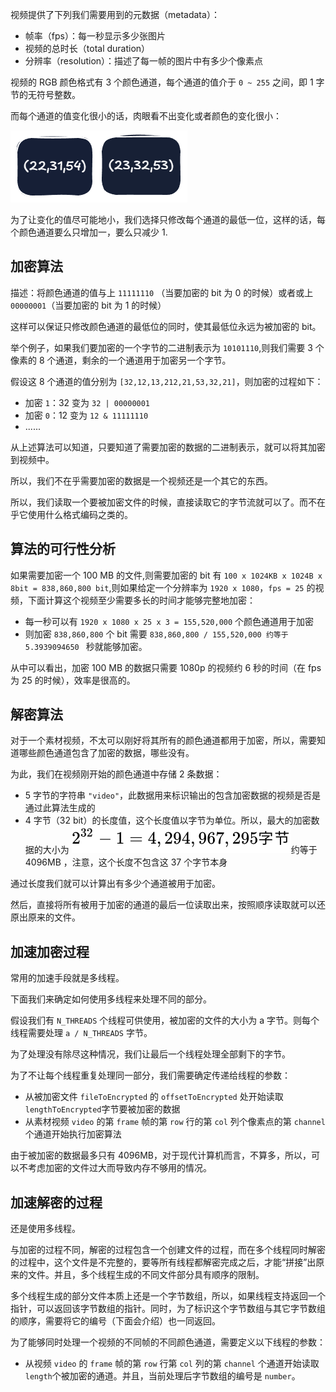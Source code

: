 视频提供了下列我们需要用到的元数据（metadata）：

+ 帧率（fps）：每一秒显示多少张图片
+ 视频的总时长（total duration）
+ 分辨率（resolution）：描述了每一帧的图片中有多少个像素点

视频的 RGB 颜色格式有 3 个颜色通道，每个通道的值介于 `0 ~ 255` 之间，即 1 字节的无符号整数。

而每个通道的值变化很小的话，肉眼看不出变化或者颜色的变化很小：

![](../images/2024/1735034730429-54251664-a6c2-47f2-b305-e157f4ea9b32.png)

为了让变化的值尽可能地小，我们选择只修改每个通道的最低一位，这样的话，每个颜色通道要么只增加一，要么只减少 1.

## 加密算法
描述：将颜色通道的值与上 `11111110` （当要加密的 bit 为 0 的时候）或者或上 `00000001`（当要加密的 bit 为 1 的时候）

这样可以保证只修改颜色通道的最低位的同时，使其最低位永远为被加密的 bit。

举个例子，如果我们要加密的一个字节的二进制表示为 `10101110`,则我们需要 3 个像素的 8 个通道，剩余的一个通道用于加密另一个字节。

假设这 8 个通道的值分别为 `[32,12,13,212,21,53,32,21]`，则加密的过程如下：

+ 加密 `1`：32 变为 `32 | 00000001`
+ 加密 `0`：12 变为 `12 & 11111110`
+ ......

从上述算法可以知道，只要知道了需要加密的数据的二进制表示，就可以将其加密到视频中。

所以，我们不在乎需要加密的数据是一个视频还是一个其它的东西。

所以，我们读取一个要被加密文件的时候，直接读取它的字节流就可以了。而不在乎它使用什么格式编码之类的。

## 算法的可行性分析
如果需要加密一个 100 MB 的文件,则需要加密的 bit 有 `100 x 1024KB x 1024B x 8bit = 838,860,800 bit`,则如果给定一个分辨率为 `1920 x 1080`，`fps = 25` 的视频，下面计算这个视频至少需要多长的时间才能够完整地加密：

+ 每一秒可以有 `1920 x 1080 x 25 x 3 = 155,520,000` 个颜色通道用于加密
+ 则加密 `838,860,800` 个 bit 需要 `838,860,800 / 155,520,000 约等于 5.3939094650 ` 秒就能够加密。

从中可以看出，加密 100 MB 的数据只需要 1080p 的视频约 6 秒的时间（在 fps 为 25 的时候），效率是很高的。

## 解密算法
对于一个素材视频，不太可以刚好将其所有的颜色通道都用于加密，所以，需要知道哪些颜色通道包含了加密的数据，哪些没有。

为此，我们在视频刚开始的颜色通道中存储 2 条数据：

+ 5 字节的字符串 `"video"`，此数据用来标识输出的包含加密数据的视频是否是通过此算法生成的
+ 4 字节（32 bit）的长度值，这个长度值以字节为单位。所以，最大的加密数据的大小为 ![image](../images/2025/f4ef90e96fadfd6ea357aae93450c9b3.svg)约等于 4096MB ，注意，这个长度不包含这 37 个字节本身

通过长度我们就可以计算出有多少个通道被用于加密。

然后，直接将所有被用于加密的通道的最后一位读取出来，按照顺序读取就可以还原出原来的文件。

## 加速加密过程
常用的加速手段就是多线程。

下面我们来确定如何使用多线程来处理不同的部分。

假设我们有 `N_THREADS` 个线程可供使用，被加密的文件的大小为 a 字节。则每个线程需要处理 `a / N_THREADS` 字节。

为了处理没有除尽这种情况，我们让最后一个线程处理全部剩下的字节。

为了不让每个线程重复处理同一部分，我们需要确定传递给线程的参数：

+ 从被加密文件 `fileToEncrypted` 的 `offsetToEncrypted` 处开始读取 `lengthToEncrypted`字节要被加密的数据
+ 从素材视频 `video` 的第 `frame` 帧的第 `row` 行的第 `col` 列个像素点的第 `channel` 个通道开始执行加密算法

由于被加密的数据最多只有 4096MB，对于现代计算机而言，不算多，所以，可以不考虑加密的文件过大而导致内存不够用的情况。

## 加速解密的过程
还是使用多线程。

与加密的过程不同，解密的过程包含一个创建文件的过程，而在多个线程同时解密的过程中，这个文件是不完整的，要等所有线程都解密完成之后，才能“拼接”出原来的文件。并且，多个线程生成的不同文件部分具有顺序的限制。

多个线程生成的部分文件本质上还是一个字节数组，所以，如果线程支持返回一个指针，可以返回该字节数组的指针。同时，为了标识这个字节数组与其它字节数组的顺序，需要将它的编号（下面会介绍）也一同返回。

为了能够同时处理一个视频的不同帧的不同颜色通道，需要定义以下线程的参数：

+ 从视频 `video` 的 `frame` 帧的第 `row` 行第 `col` 列的第 `channel` 个通道开始读取 `length`个被加密的通道。并且，当前处理后字节数组的编号是 `number`。

 

